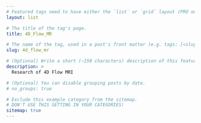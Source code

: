 ```yaml
---
# Featured tags need to have either the `list` or `grid` layout (PRO only).
layout: list

# The title of the tag's page.
title: 4D_Flow_MR

# The name of the tag, used in a post's front matter (e.g. tags: [<slug>]).
slug: 4d_flow_mr

# (Optional) Write a short (~150 characters) description of this featured tag.
description: >
  Research of 4D Flow MRI

# (Optional) You can disable grouping posts by date.
# no_groups: true

# Exclude this example category from the sitemap.
# DON'T USE THIS SETTING IN YOUR CATEGORIES!
sitemap: true
---
```


